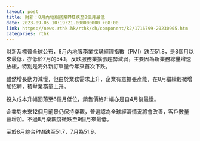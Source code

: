 ```yaml
---
layout: post
title: 財新：8月內地服務業PMI跌至8個月最低
date: 2023-09-05 10:19:21.000000000 +08:00
link: https://news.rthk.hk/rthk/ch/component/k2/1716799-20230905.htm
categories: rthk
---
```


財新及標普全球公布，8月內地服務業採購經理指數（PMI）跌至51.8，是8個月以來最低，亦低於7月的54.1，反映服務業擴張趨勢減弱，主要因為新業務總量增速放緩，特別是海外新訂單量今年來首次下跌。

雖然增長動力減慢，但由於業務需求上升，企業有意擴張產能，在8月繼續輕微增加招聘，積壓業務量上升。

投入成本升幅回落至6個月低位，銷售價格升幅亦是自4月後最慢。

企業對未來12個月前景仍保持樂觀，普遍認為全球經濟情況將會改善，客戶數量會增加。不過8月樂觀度微跌至9個月來最低。

至於8月綜合PMI跌至51.7，7月為51.9。
